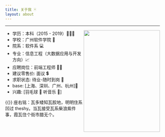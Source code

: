 ```yaml
---
title: 关于我 🃏
layout: about
---
```


---

<div>
<img src="https://zzydev-1255467326.cos.ap-guangzhou.myqcloud.com/other/avatar/WechatIMG873.jpeg" width="248rem" height="331rem" style="float:right" loading="lazy"/>
<ul>
<li> 学历：本科（2015 - 2019）👨🏻‍🎓</li>
<li> 学校：广州软件学院 🏫 </li>
<li> 院系：软件系 💻</li>
<li> 专业：信息工程（大数据应用与开发方向）📈  </li>
<li> 应聘岗位：前端工程师 👨‍💻 </li>
<li> 建议零售价: <span class="heimu" title="不甜不要钱🍉">面议</span> 💲</li>
<li> 求职状态: 待业-随时到岗 💨</li>
<li> base: [上海、深圳、广州、杭州]🌆</li>
<li> 兴趣: [羽毛球 🏸 听音乐 🎵]</li>
</ul>
</div>

{{<bilibili BV1t5411S7RQ>}}
座右铭：瓦多矮知瓦胶地，明明住系凹过 theshy。当瓦接受瓦系柴浪紫件事，霞瓦住个街市腊无个。

